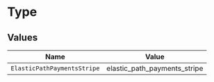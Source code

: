# Type


## Values

| Name                         | Value                        |
| ---------------------------- | ---------------------------- |
| `ElasticPathPaymentsStripe`  | elastic_path_payments_stripe |
